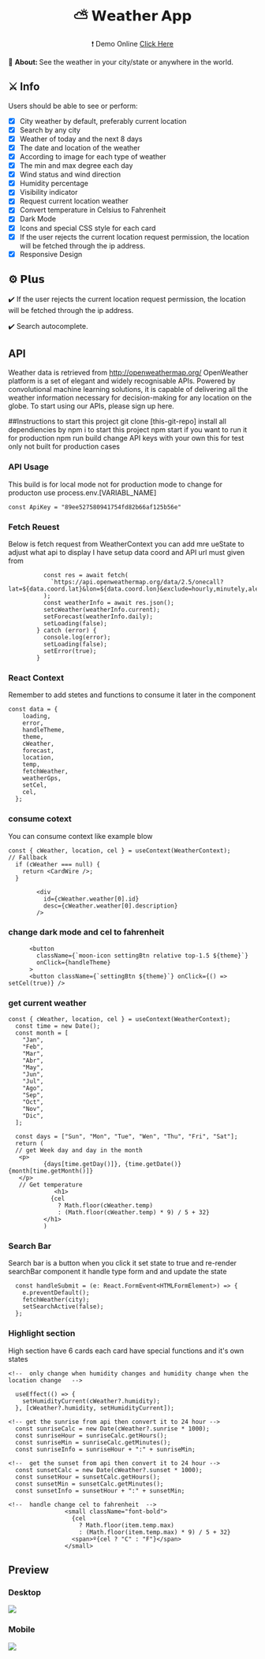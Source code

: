 <h1 align="center">⛅ 𝗪𝗲𝗮𝘁𝗵𝗲𝗿 𝗔𝗽𝗽</h1>
<p align="center">
❗ Demo Online <a href="https://ornate-kringle-5952d0.netlify.app/" target="_blank">Click Here</a>
</p>
<div>
  <p>🔎 <strong>About: </strong>See the weather in your city/state or anywhere in the world.</p>
</div>

<div>
  <h2>⚔️ Info</h2>
  <p>Users should be able to see or perform:</p>

  - [x] City weather by default, preferably current location
  - [x] Search by any city
  - [x] Weather of today and the next 8 days
  - [x] The date and location of the weather
  - [x] According to image for each type of weather
  - [x] The min and max degree each day
  - [x] Wind status and wind direction
  - [x] Humidity percentage
  - [x] Visibility indicator
  - [x] Request current location weather
  - [x] Convert temperature in Celsius to Fahrenheit
  - [x] Dark Mode
  - [x] Icons and special CSS style for each card
  - [x] If the user rejects the current location request permission, the location will be fetched through the ip address.
  - [x] Responsive Design
</div>

<div>
  <h2>⚙️ 𝗣𝗹𝘂𝘀</h2>
  <p>✔️ If the user rejects the current location request permission, the location will be fetched through the ip address.</p>
  <p>✔️ Search autocomplete.</p>
</div>

## API
Weather data is retrieved from http://openweathermap.org/
OpenWeather platform is a set of elegant and widely recognisable APIs. Powered by convolutional machine learning solutions, it is capable of delivering all the weather information necessary for decision-making for any location on the globe. To start using our APIs, please sign up here.

##Instructions
to start this project git clone [this-git-repo] install all dependiencies by npm i to start this project npm start if you want to run it for production npm run build change API keys with your own this for test only not built for production cases

### API Usage
This build is for local mode not for production mode to change for producton use process.env.[VARIABL_NAME]

```const baseUrl = "https://api.openweathermap.org/data/2.5/weather"
const ApiKey = "89ee527580941754fd82b66af125b56e"
```
### Fetch Reuest
Below is fetch request from WeatherContext you can add mre ueState to adjust what api to display
I have setup data coord and API url must given from  

``` try {
          const res = await fetch(
            `https://api.openweathermap.org/data/2.5/onecall?lat=${data.coord.lat}&lon=${data.coord.lon}&exclude=hourly,minutely,alerts&units=metric&appid=${ApiKey}`
          );
          const weatherInfo = await res.json();
          setcWeather(weatherInfo.current);
          setForecast(weatherInfo.daily);
          setLoading(false);
        } catch (error) {
          console.log(error);
          setLoading(false);
          setError(true);
        }
```
### React Context
Remember to add stetes and functions to consume it later in the component
```
const data = {
    loading,
    error,
    handleTheme,
    theme,
    cWeather,
    forecast,
    location,
    temp,
    fetchWeather,
    weatherGps,
    setCel,
    cel,
  };
```

### consume cotext
You can consume context like example blow
```  
const { cWeather, location, cel } = useContext(WeatherContext);
// Fallback
  if (cWeather === null) {
    return <CardWire />;
  }
  
        <div
          id={cWeather.weather[0].id}
          desc={cWeather.weather[0].description}
        />
```

### change dark mode and cel to fahrenheit
```
      <button
        className={`moon-icon settingBtn relative top-1.5 ${theme}`}
        onClick={handleTheme}
      >
      <button className={`settingBtn ${theme}`} onClick={() => setCel(true)} />
 ```


### get current weather
```
const { cWeather, location, cel } = useContext(WeatherContext);
  const time = new Date();
  const month = [
    "Jan",
    "Feb",
    "Mar",
    "Abr",
    "May",
    "Jun",
    "Jul",
    "Ago",
    "Sep",
    "Oct",
    "Nov",
    "Dic",
  ];

  const days = ["Sun", "Mon", "Tue", "Wen", "Thu", "Fri", "Sat"];
  return (
  // get Week day and day in the month
   <p>
          {days[time.getDay()]}, {time.getDate()} {month[time.getMonth()]}
   </p>
   // Get temperature
             <h1>
            {cel
              ? Math.floor(cWeather.temp)
              : (Math.floor(cWeather.temp) * 9) / 5 + 32}
          </h1>
          )
```
  
### Search Bar
Search bar is a button when you click it set state to true and re-render searchBar component
it handle type form and and update the state
```
  const handleSubmit = (e: React.FormEvent<HTMLFormElement>) => {
    e.preventDefault();
    fetchWeather(city);
    setSearchActive(false);
  };
  ```

### Highlight section
High section have 6 cards each card have special functions and it's own states
```
<!--  only change when humidity changes and humidity change when the location change   -->

  useEffect(() => {
    setHumidityCurrent(cWeather?.humidity);
  }, [cWeather?.humidity, setHumidityCurrent]);
  
<!-- get the sunrise from api then convert it to 24 hour -->
  const sunriseCalc = new Date(cWeather?.sunrise * 1000);
  const sunriseHour = sunriseCalc.getHours();
  const sunriseMin = sunriseCalc.getMinutes();
  const sunriseInfo = sunriseHour + ":" + sunriseMin;

<!--  get the sunset from api then convert it to 24 hour -->
  const sunsetCalc = new Date(cWeather?.sunset * 1000);
  const sunsetHour = sunsetCalc.getHours();
  const sunsetMin = sunsetCalc.getMinutes();
  const sunsetInfo = sunsetHour + ":" + sunsetMin;
  
<!--  handle change cel to fahrenheit  -->
                <small className="font-bold">
                  {cel
                    ? Math.floor(item.temp.max)
                    : (Math.floor(item.temp.max) * 9) / 5 + 32}
                  <span>º{cel ? "C" : "F"}</span>
                </small>
```

## Preview

### Desktop
![](https://s1.gifyu.com/images/React-App-1.gif)

### Mobile
![](https://s1.gifyu.com/images/Weather-App.gif)


